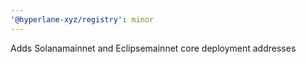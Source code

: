```yaml
---
'@hyperlane-xyz/registry': minor
---
```


Adds Solanamainnet and Eclipsemainnet core deployment addresses
